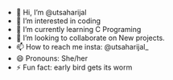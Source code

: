 - 👋 Hi, I’m @utsaharijal
- 👀 I’m interested in coding 
- 🌱 I’m currently learning C Programing 
- 💞️ I’m looking to collaborate on New projects.
- 📫 How to reach me insta: @utsaharijal_
- 😄 Pronouns: She/her
- ⚡ Fun fact: early bird gets its worm

<!---
utsaharijal/utsaharijal is a ✨ special ✨ repository because its `README.md` (this file) appears on your GitHub profile.
You can click the Preview link to take a look at your changes.
--->
